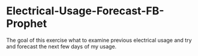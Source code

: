 # Electrical-Usage-Forecast-FB-Prophet
The goal of this exercise what to examine previous electrical usage and try and forecast the next few days of my usage.
